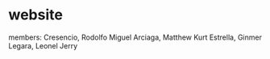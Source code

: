 # website
members:
Cresencio, Rodolfo Miguel
Arciaga, Matthew Kurt
Estrella, Ginmer
Legara, Leonel Jerry
